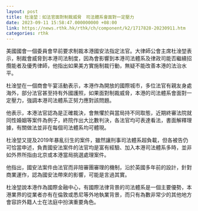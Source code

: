 ```yaml
---
layout: post
title: 杜淦堃：如法官面對制裁威脅　司法體系會面對一定壓力
date: 2023-09-11 15:58:47.000000000 +08:00
link: https://news.rthk.hk/rthk/ch/component/k2/1717828-20230911.htm
categories: rthk
---
```


美國國會一個委員會早前要求制裁本港國安法指定法官。大律師公會主席杜淦堃表示，制裁會威脅到本港司法制度，因為會影響到本港司法體系及律政司能否繼續招攬能者及優秀律師，他指出如果美方實施制裁行動，無疑不能改善本港的法治水平。

杜淦堃在一個商會午宴活動表示，本港作為開放的國際城市，多位法官有親友身處海外，部分法官甚至持有外國護照，如果面對制裁威脅，本港的司法體系會面對一定壓力，強調本港司法體系正努力應對該問題。

他表示，本港法官認為是正確裁決，會無懼於與當局持不同取態，近期終審法院就同性婚姻等案件為例子，終院作出大比數判決，各法官均可表達看法，書面解釋理據，有關做法並非在每個司法體系均可體現。

杜淦堃又提及2019年暴亂衍生的案件，雖然讓刑事司法體系超負載，但各被告仍可恰當申述，負責國安法案件的法官均是富有經驗、加入本港司法體系多時，並非如外界所指由北京或本港當局挑選處理案件。

他指出，國安法案件由法官而非陪審團審理的機制，沿於英國多年前的設計，針對商業運作，認為國安法帶來的影響，可能是言過其實。

杜淦堃說本港作為國際金融中心，有國際法律背景的司法體系是一個主要優勢，本港業界的從業者亦有在倫敦或悉尼等外地執業背景，而只有為數非常少的其他地方會容許外籍人士在法庭中扮演重要角色。
